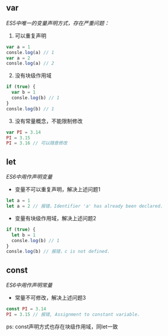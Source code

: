 ## var
*ES5中唯一的变量声明方式，存在严重问题：*
1. 可以重复声明
``` js
var a = 1
consle.log(a) // 1
var a = 2
consle.log(a) // 2
```
2. 没有块级作用域
``` js
if (true) {
  var b = 1
  consle.log(b) // 1
}
consle.log(b) // 1
```
3. 没有常量概念，不能限制修改
``` js
var PI = 3.14
PI = 3.15
PI = 3.16 // 可以随意修改
```

## let
*ES6中用作声明变量*
- 变量不可以重复声明，解决上述问题1
``` js
let a = 1
let a = 2 // 报错，Identifier 'a' has already been declared.
```
- 变量有块级作用域，解决上述问题2
``` js
if (true) {
  let b = 1
  consle.log(b) // 1
}
consle.log(b) // 报错，c is not defined.
```
## const
*ES6中用作声明常量*
- 常量不可修改，解决上述问题3
``` js
const PI = 3.14
PI = 3.15 // 报错, Assignment to constant variable.
```
ps: const声明方式也存在块级作用域，同let一致